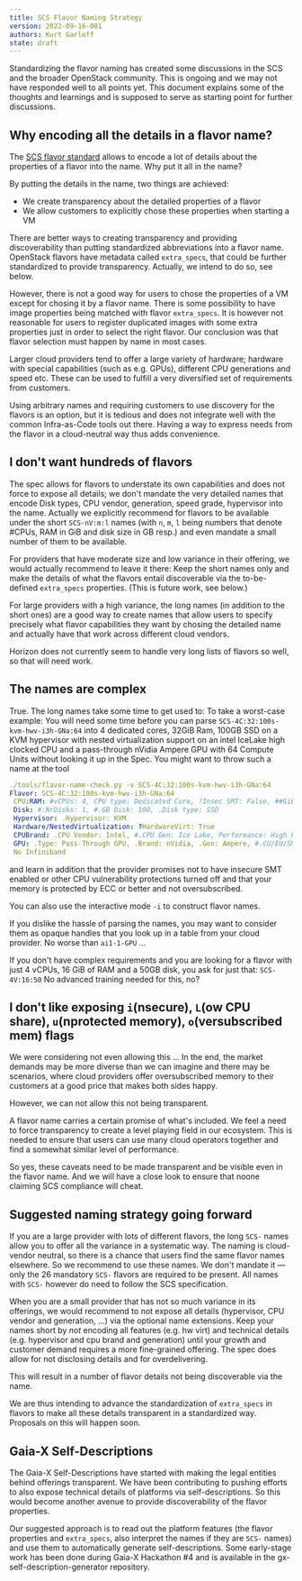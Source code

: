 ```yaml
---
title: SCS Flavor Naming Strategy
version: 2022-09-16-001
authors: Kurt Garloff
state: draft
---
```


Standardizing the flavor naming has created some discussions in the SCS and the
broader OpenStack community. This is ongoing and we may not have responded well
to all points yet. This document explains some of the thoughts and learnings
and is supposed to serve as starting point for further discussions.

## Why encoding all the details in a flavor name?

The [SCS flavor standard](https://github.com/SovereignCloudStack/Docs/blob/main/Design-Docs/flavor-naming.md)
allows to encode a lot of details about the properties of a flavor into the name.
Why put it all in the name?

By putting the details in the name, two things are achieved:

- We create transparency about the detailed properties of a flavor
- We allow customers to explicitly chose these properties when starting a VM

There are better ways to creating transparency and providing discoverability than
putting standardized abbreviations into a flavor name. OpenStack flavors have metadata
called `extra_specs`, that could be further standardized to provide transparency.
Actually, we intend to do so, see below.

However, there is not a good way for users to chose the properties of a VM except
for chosing it by a flavor name. There is some possibility to have image properties
being matched with flavor `extra_specs`. It is however not reasonable for users to
register duplicated images with some extra properties just in order to select the
right flavor. Our conclusion was that flavor selection must happen by name in most
cases.

Larger cloud providers tend to offer a large variety of hardware; hardware with special
capabilities (such as e.g. GPUs), different CPU generations and speed etc. These
can be used to fulfill a very diversified set of requirements from customers.

Using arbitrary names and requiring customers to use discovery for the flavors is
an option, but it is tedious and does not integrate well with the common Infra-as-Code
tools out there. Having a way to express needs from the flavor in a cloud-neutral way
thus adds convenience.

## I don't want hundreds of flavors

The spec allows for flavors to understate its own capabilities and does not force to
expose all details; we don't mandate the
very detailed names that encode Disk types, CPU vendor, generation, speed grade, hypervisor
into the name. Actually we explicitly recommend for flavors to be available under the
short `SCS-nV:m:l` names (with `n`, `m`, `l` being numbers that denote #CPUs, RAM in GiB
and disk size in GB resp.) and even mandate a small number of them to be available.

For providers that have moderate size and low variance in their offering, we would
actually recommend to leave it there: Keep the short names only and make the details
of what the flavors entail discoverable via the to-be-defined `extra_specs` properties.
(This is future work, see below.)

For large providers with a high variance, the long names (in addition to the short
ones) are a good way to create names that allow users to specify precisely what
flavor capabilities they want by chosing the detailed name and actually have that
work across different cloud vendors.

Horizon does not currently seem to handle very long lists of flavors so well, so
that will need work.

## The names are complex

True. The long names take some time to get used to: To take a worst-case example:
You will need some time before
you can parse `SCS-4C:32:100s-kvm-hwv-i3h-GNa:64` into 4 dedicated cores, 32GiB
Ram, 100GB SSD on a KVM hypervisor with nested virtualization support on an intel
IceLake high clocked CPU and a pass-through nVidia Ampere GPU with 64 Compute Units
without looking it up in the Spec. You might want to throw such a name at the tool

```yaml
./tools/flavor-name-check.py -v SCS-4C:32:100s-kvm-hwv-i3h-GNa:64
Flavor: SCS-4C:32:100s-kvm-hwv-i3h-GNa:64
 CPU:RAM: #vCPUs: 4, CPU type: Dedicated Core, ?Insec SMT: False, ##GiB RAM: 32.0, ?no ECC: False, ?RAM Over: False
 Disk: #:NrDisks: 1, #.GB Disk: 100, .Disk type: SSD
 Hypervisor: .Hypervisor: KVM
 Hardware/NestedVirtualization: ?HardwareVirt: True
 CPUBrand: .CPU Vendor: Intel, #.CPU Gen: Ice Lake, Performance: High Perf
 GPU: .Type: Pass-Through GPU, .Brand: nVidia, .Gen: Ampere, #.CU/EU/SM: 64, Performance: Std Perf
 No Infiniband
```

and learn in addition that the provider promises not to have insecure
SMT enabled or other CPU vulnerability protections turned off and
that your memory is protected by ECC or better and not oversubscribed.

You can also use the interactive mode `-i` to construct flavor names.

If you dislike the hassle of parsing the names, you may want to consider them
as opaque handles that you look up in a table from your cloud provider.
No worse than `ai1-1-GPU` ...

If you don't have complex requirements and you are looking for a flavor
with just 4 vCPUs, 16 GiB of RAM and a 50GB disk, you ask for just that: `SCS-4V:16:50`
No advanced training needed for this, no?

## I don't like exposing `i`(nsecure), `L`(ow CPU share), `u`(nprotected memory), `o`(versubscribed mem) flags

We were considering not even allowing this ...
In the end, the market demands may be more diverse than we can imagine and there
may be scenarios, where cloud providers offer oversubscribed memory to their
customers at a good price that makes both sides happy.

However, we can not allow this not being transparent.

A flavor name carries a certain promise of what's included.
We feel a need to force transparency to create a level playing field in
our ecosystem. This is needed to ensure that users can use many cloud
operators together and find a somewhat similar level of performance.

So yes, these caveats need to be made transparent and be visible
even in the flavor name. And we will have a close look to ensure
that noone claiming SCS compliance will cheat.

## Suggested naming strategy going forward

If you are a large provider with lots of different flavors, the long `SCS-`
names allow you to offer all the variance in a systematic way. The naming is
cloud-vendor neutral, so there is a chance that users find the same flavor
names elsewhere. So we recommend to use these names. We don't mandate it — only
the 26 mandatory `SCS-` flavors are required to be present. All names with
`SCS-` however do need to follow the SCS specification.

When you are a small provider that has not so much variance in its offerings,
we would recommend to not expose all details (hypervisor, CPU vendor and
generation, ...) via the optional name extensions. Keep your names short
by _not_ encoding all features (e.g. hw virt) and technical details (e.g.
hypervisor and cpu brand and generation)
until your growth and customer demand requires a more fine-grained offering.
The spec does allow for not disclosing details and for overdelivering.

This will result in a number of flavor details not being discoverable
via the name.

We are thus intending to advance the standardization of `extra_specs`
in flavors to make all these details transparent in a standardized
way. Proposals on this will happen soon.

## Gaia-X Self-Descriptions

The Gaia-X Self-Descriptions have started with making the legal entities
behind offerings transparent. We have been contributing to pushing efforts
to also expose technical details of platforms via self-descriptions.
So this would become another avenue to provide discoverability
of the flavor properties.

Our suggested approach is to read out the platform features (the flavor properties
and `extra_specs`, also interpret the names if they are `SCS-` names) and use
them to automatically generate self-descriptions.
Some early-stage work has been done during Gaia-X Hackathon #4 and is available
in the gx-self-description-generator repository.
